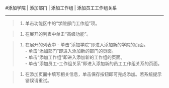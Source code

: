 #添加学院 | 添加部门  |  添加工作组  |  添加员工工作组关系

-----

>1. 单击功能区中的“学院部门工作组”项。

>1. 在展开的列表中单击“高级功能”。

>1.  在展开的列表中
     - 单击“添加学院”即进入添加新的学院的页面。     
     -  单击“添加部门”即进入添加新的部门的页面。     
     - 单击“添加工作组”即进入添加新的工作组的页面。  
     - 单击“添加员工-工作组关系”即进入添加新的员工工作组关系的页面。   

>1.   在添加页面中填写相关信息，单击保存按钮即可完成添加。若系统提示错误请重试。